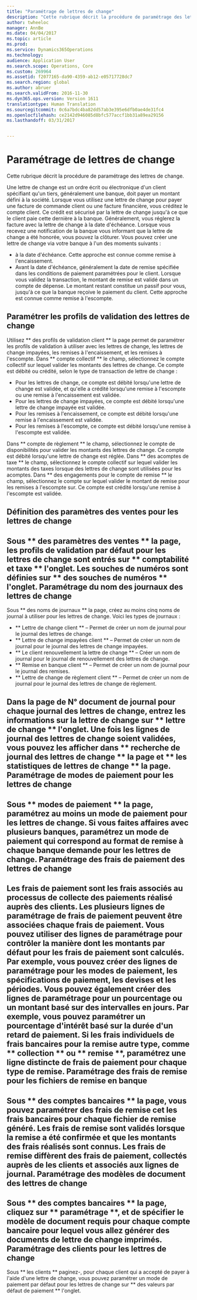 ```yaml
---
title: "Paramétrage de lettres de change"
description: "Cette rubrique décrit la procédure de paramétrage des lettres de change."
author: twheeloc
manager: AnnBe
ms.date: 04/04/2017
ms.topic: article
ms.prod: 
ms.service: Dynamics365Operations
ms.technology: 
audience: Application User
ms.search.scope: Operations, Core
ms.custom: 269964
ms.assetid: f2077165-da90-4359-ab12-e05717728dc7
ms.search.region: global
ms.author: abruer
ms.search.validFrom: 2016-11-30
ms.dyn365.ops.version: Version 1611
translationtype: Human Translation
ms.sourcegitcommit: 0c6a7bdc4ba82dd57ab3e395e6dfb0ae4de31fc4
ms.openlocfilehash: ce2142d946085d8bfc577accf1bb31a89ea29156
ms.lasthandoff: 03/31/2017


---
```


# <a name="set-up-bills-of-exchange"></a>Paramétrage de lettres de change

Cette rubrique décrit la procédure de paramétrage des lettres de change.

Une lettre de change est un ordre écrit ou électronique d'un client spécifiant qu'un tiers, généralement une banque, doit payer un montant défini à la société. Lorsque vous utilisez une lettre de change pour payer une facture de commande client ou une facture financière, vous créditez le compte client. Ce crédit est sécurisé par la lettre de change jusqu'à ce que le client paie cette dernière à la banque. Généralement, vous réglerez la facture avec la lettre de change à la date d'échéance. Lorsque vous recevez une notification de la banque vous informant que la lettre de change a été honorée, vous pouvez la clôturer. Vous pouvez créer une lettre de change via votre banque à l'un des moments suivants :

-   à la date d'échéance. Cette approche est connue comme remise à l'encaissement.
-   Avant la date d'échéance, généralement la date de remise spécifiée dans les conditions de paiement paramétrées pour le client. Lorsque vous validez la transaction, le montant de remise est validé dans un compte de dépense. Le montant restant constitue un passif pour vous, jusqu'à ce que la banque reçoive le paiement du client. Cette approche est connue comme remise à l'escompte.

## <a name="set-up-posting-profiles-for-bills-of-exchange"></a>Paramétrer les profils de validation des lettres de change
Utilisez ** des profils de validation client ** la page permet de paramétrer les profils de validation à utiliser avec les lettres de change, les lettres de change impayées, les remises à l'encaissement, et les remises à l'escompte. Dans ** compte collectif ** le champ, sélectionnez le compte collectif sur lequel valider les montants des lettres de change. Ce compte est débité ou crédité, selon le type de transaction de lettre de change :
-   Pour les lettres de change, ce compte est débité lorsqu'une lettre de change est validée, et qu'elle a crédité lorsqu'une remise à l'escompte ou une remise à l'encaissement est validée.
-   Pour les lettres de change impayées, ce compte est débité lorsqu'une lettre de change impayée est validée.
-   Pour les remises à l'encaissement, ce compte est débité lorsqu'une remise à l'encaissement est validée.
-   Pour les remises à l'escompte, ce compte est débité lorsqu'une remise à l'escompte est validée.

Dans ** compte de règlement ** le champ, sélectionnez le compte de disponibilités pour valider les montants des lettres de change. Ce compte est débité lorsqu'une lettre de change est réglée. Dans ** des acomptes de taxe ** le champ, sélectionnez le compte collectif sur lequel valider les montants des taxes lorsque des lettres de change sont utilisées pour les acomptes. Dans ** des engagements pour le compte de remise ** le champ, sélectionnez le compte sur lequel valider le montant de remise pour les remises à l'escompte sur. Ce compte est crédité lorsqu'une remise à l'escompte est validée.

## <a name="set-up-accounts-receivable-parameters-for-bills-of-exchange"></a>Définition des paramètres des ventes pour les lettres de change
Sous ** des paramètres des ventes ** la page, les profils de validation par défaut pour les lettres de change sont entrés sur ** comptabilité et taxe ** l'onglet. Les souches de numéros sont définies sur ** des souches de numéros ** l'onglet.
Paramétrage du nom des journaux des lettres de change
------------------------------------------

Sous ** des noms de journaux ** la page, créez au moins cinq noms de journal à utiliser pour les lettres de change. Voici les types de journaux :
-   ** Lettre de change client ** – Permet de créer un nom de journal pour le journal des lettres de change.
-   ** Lettre de change impayées client ** – Permet de créer un nom de journal pour le journal des lettres de change impayées.
-   ** Le client renouvellement la lettre de change ** – Créer un nom de journal pour le journal de renouvellement des lettres de change.
-   ** Remise en banque client ** – Permet de créer un nom de journal pour le journal des remises.
-   ** Lettre de change de règlement client ** – Permet de créer un nom de journal pour le journal des lettres de change de règlement.

Dans la page de N° document de journal pour chaque journal des lettres de change, entrez les informations sur la lettre de change sur ** lettre de change ** l'onglet. Une fois les lignes de journal des lettres de change soient validées, vous pouvez les afficher dans ** recherche de journal des lettres de change ** la page et ** les statistiques de lettres de change ** la page.
Paramétrage de modes de paiement pour les lettres de change
-----------------------------------------------

Sous ** modes de paiement ** la page, paramétrez au moins un mode de paiement pour les lettres de change. Si vous faites affaires avec plusieurs banques, paramétrez un mode de paiement qui correspond au format de remise à chaque banque demande pour les lettres de change.
Paramétrage des frais de paiement des lettres de change
-----------------------------------------

Les frais de paiement sont les frais associés au processus de collecte des paiements réalisé auprès des clients. Les plusieurs lignes de paramétrage de frais de paiement peuvent être associées chaque frais de paiement. Vous pouvez utiliser des lignes de paramétrage pour contrôler la manière dont les montants par défaut pour les frais de paiement sont calculés. Par exemple, vous pouvez créer des lignes de paramétrage pour les modes de paiement, les spécifications de paiement, les devises et les périodes. Vous pouvez également créer des lignes de paramétrage pour un pourcentage ou un montant basé sur des intervalles en jours. Par exemple, vous pouvez paramétrer un pourcentage d'intérêt basé sur la durée d'un retard de paiement. Si les frais individuels de frais bancaires pour la remise autre type, comme ** collection ** ou ** remise **, paramétrez une ligne distincte de frais de paiement pour chaque type de remise.
Paramétrage des frais de remise pour les fichiers de remise en banque
------------------------------------------------

Sous ** des comptes bancaires ** la page, vous pouvez paramétrer des frais de remise cet les frais bancaires pour chaque fichier de remise généré. Les frais de remise sont validés lorsque la remise a été confirmée et que les montants des frais réalisés sont connus. Les frais de remise diffèrent des frais de paiement, collectés auprès de les clients et associés aux lignes de journal.
Paramétrage des modèles de document des lettres de change
---------------------------------------------

Sous ** des comptes bancaires ** la page, cliquez sur ** paramétrage **, et de spécifier le modèle de document requis pour chaque compte bancaire pour lequel vous allez générer des documents de lettre de change imprimés.
Paramétrage des clients pour les lettres de change
--------------------------------------

Sous ** les clients ** paginez-, pour chaque client qui a accepté de payer à l'aide d'une lettre de change, vous pouvez paramétrer un mode de paiement par défaut pour les lettres de change sur ** des valeurs par défaut de paiement ** l'onglet.





